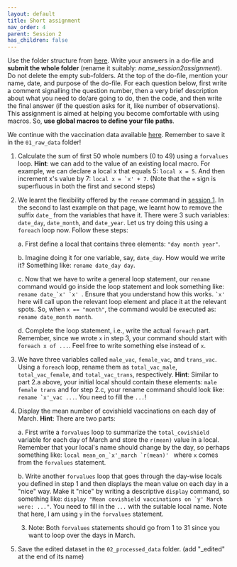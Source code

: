 ```yaml
---
layout: default
title: Short assignment
nav_order: 4
parent: Session 2
has_children: false
---
```


Use the folder structure from [here](https://amolraswan.github.io/stata_workshop/session2/1_project_folder/). Write your answers in a do-file and **submit the whole folder** (rename it suitably: *name_session2assignment*). Do not delete the empty sub-folders. At the top of the do-file, mention your name, date, and purpose of the do-file. For each question below, first write a comment signalling the question number, then a very brief description about what you need to do/are going to do, then the code, and then write the final answer (if the question asks for it, like number of observations). This assignment is aimed at helping you become comfortable with using macros. So, **use global macros to define your file paths**.

We continue with the vaccination data available [here](https://drive.google.com/file/d/1Sb86BVYAgiyqpg7QsBdNvfWfG9Y63UGy/view?usp=sharing). Remember to save it in the ``01_raw_data`` folder!

1. Calculate the sum of first 50 whole numbers (0 to 49) using a ``forvalues`` loop. **Hint**: we can add to the value of an existing local macro. For example, we can declare a local x that equals 5: ``local x = 5``. And then increment x's value by 7: ``local x = `x' + 7``. (Note that the ``=`` sign is superfluous in both the first and second steps)

2. We learnt the flexibility offered by the ``rename`` command in [session 1](https://amolraswan.github.io/stata_workshop/session1/3_statacommands/rename/). In the second to last example on that page, we learnt how to remove the suffix ``date_`` from the variables that have it. There were 3 such variables: ``date_day``, ``date_month``, and ``date_year``. Let us try doing this using a ``foreach`` loop now. Follow these steps:

	a. First define a local that contains three elements: ``"day month year"``.

	b. Imagine doing it for one variable, say, ``date_day``. How would we write it? Something like: ``rename date_day day``. 

	c. Now that we have to write a general loop statement, our ``rename`` command would go inside the loop statement and look something like: ``rename date_`x' `x' ``. Ensure that you understand how this works. `` `x' `` here will call upon the relevant loop element and place it at the relevant spots. So, when ``x == "month"``, the command would be executed as: ``rename date_month month``. 

	d. Complete the loop statement, i.e., write the actual ``foreach`` part. Remember, since we wrote ``x`` in step 3, your command should start with ``foreach x of ...``. Feel free to write something else instead of ``x``.

3. We have three variables called ``male_vac``, ``female_vac``, and ``trans_vac``. Using a ``foreach`` loop, rename them as ``total_vac_male``, ``total_vac_female``, and ``total_vac_trans``, respectively. **Hint**: Similar to part 2.a above, your initial local should contain these elements: ``male female trans`` and for step 2.c, your rename command should look like: ``rename `x'_vac ...``. You need to fill the ``...``!

4. Display the mean number of covishield vaccinations on each day of March. **Hint**: There are two parts:

	a. First write a ``forvalues`` loop to summarize the ``total_covishield`` variable for each day of March and store the ``r(mean)`` value in a local. Remember that your local's name should change by the day, so perhaps something like: ``local mean_on_`x'_march `r(mean)' `` where ``x`` comes from the ``forvalues`` statement.

	b. Write another ``forvalues`` loop that goes through the day-wise locals you defined in step 1 and then displays the mean value on each day in a "nice" way. Make it "nice" by writing a descriptive ``display`` command, so something like: ``display "Mean covishield vaccinations on `y' March were: ..."``. You need to fill in the ``...`` with the suitable local name. Note that here, I am using ``y`` in the ``forvalues`` statement.

	3. Note: Both ``forvalues`` statements should go from 1 to 31 since you want to loop over the days in March.

5. Save the edited dataset in the ``02_processed_data`` folder. (add "\_edited" at the end of its name)
